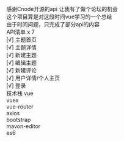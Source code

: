 感谢Cnode开源的api 让我有了做个论坛的机会  
这个项目算是对这段时间vue学习的一个总结  
由于时间问题，只完成了部分api的内容  
API清单 x 7    
[√] 主题首页  
[√] 主题详情  
[√] 新建主题  
[√] 编辑主题  
[√] 新建评论  
[√] 用户详情/个人主页  
[√] 登录  
技术栈
vue  
vuex  
vue-router  
axios  
bootstrap  
mavon-editor  
es6  
